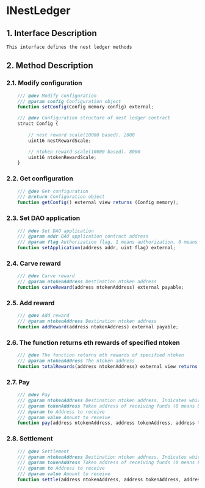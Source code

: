 # INestLedger

## 1. Interface Description
    This interface defines the nest ledger methods

## 2. Method Description

### 2.1. Modify configuration

```javascript
    /// @dev Modify configuration
    /// @param config Configuration object
    function setConfig(Config memory config) external;
```
```javascript
    /// @dev Configuration structure of nest ledger contract
    struct Config {
        
        // nest reward scale(10000 based). 2000
        uint16 nestRewardScale;

        // ntoken reward scale(10000 based). 8000
        uint16 ntokenRewardScale;
    }
```

### 2.2. Get configuration

```javascript
    /// @dev Get configuration
    /// @return Configuration object
    function getConfig() external view returns (Config memory);
```

### 2.3. Set DAO application

```javascript
    /// @dev Set DAO application
    /// @param addr DAO application contract address
    /// @param flag Authorization flag, 1 means authorization, 0 means cancel authorization
    function setApplication(address addr, uint flag) external;
```

### 2.4. Carve reward

```javascript
    /// @dev Carve reward
    /// @param ntokenAddress Destination ntoken address
    function carveReward(address ntokenAddress) external payable;
```

### 2.5. Add reward

```javascript
    /// @dev Add reward
    /// @param ntokenAddress Destination ntoken address
    function addReward(address ntokenAddress) external payable;
```

### 2.6. The function returns eth rewards of specified ntoken

```javascript
    /// @dev The function returns eth rewards of specified ntoken
    /// @param ntokenAddress The ntoken address
    function totalRewards(address ntokenAddress) external view returns (uint);
```

### 2.7. Pay

```javascript
    /// @dev Pay
    /// @param ntokenAddress Destination ntoken address. Indicates which ntoken to pay with
    /// @param tokenAddress Token address of receiving funds (0 means ETH)
    /// @param to Address to receive
    /// @param value Amount to receive
    function pay(address ntokenAddress, address tokenAddress, address to, uint value) external;
```

### 2.8. Settlement

```javascript
    /// @dev Settlement
    /// @param ntokenAddress Destination ntoken address. Indicates which ntoken to settle with
    /// @param tokenAddress Token address of receiving funds (0 means ETH)
    /// @param to Address to receive
    /// @param value Amount to receive
    function settle(address ntokenAddress, address tokenAddress, address to, uint value) external payable;
```
